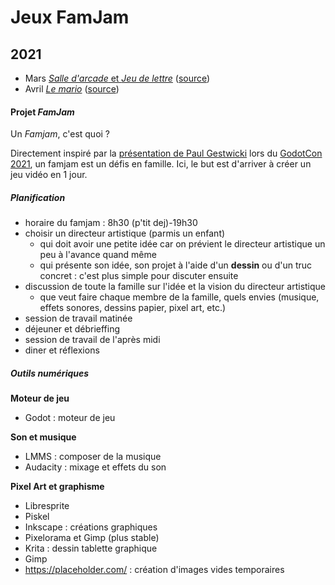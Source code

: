 # Jeux FamJam 

## 2021

* Mars [*Salle d'arcade* et *Jeu de lettre*]() ([source](https://github.com/les2AB/Famjam-Mars2021))
* Avril [*Le mario*](https://les2ab.github.io/Famjam-Avril2021) ([source](https://github.com/les2AB/Famjam-Avril2021))


#### Projet *FamJam*

Un *Famjam*, c'est quoi ?

Directement inspiré par la [présentation de Paul Gestwicki](https://www.youtube.com/watch?v=Nt825GaG04Y) lors du [GodotCon 2021](https://godotengine.org/article/online-godotcon-2021-schedule), un famjam est un défis en famille. Ici, le but est d'arriver à créer un jeu vidéo en 1 jour.



##### Planification

* horaire du famjam : 8h30 (p'tit dej)-19h30
* choisir un directeur artistique (parmis un enfant) 
    * qui doit avoir une petite idée car on prévient le directeur artistique un peu à l'avance quand même
    * qui présente son idée, son projet à l'aide d'un **dessin** ou d'un truc concret : c'est plus simple pour discuter ensuite
* discussion de toute la famille sur l'idée et la vision du directeur artistique
    * que veut faire chaque membre de la famille, quels envies (musique, effets sonores, dessins papier, pixel art, etc.)
* session de travail matinée
* déjeuner et débrieffing
* session de travail de l'après midi
* diner et réflexions
    


##### Outils numériques

**Moteur de jeu**

* Godot : moteur de jeu


**Son et musique**

* LMMS : composer de la musique
* Audacity : mixage et effets du son


**Pixel Art et graphisme**

* Libresprite
* Piskel
* Inkscape : créations graphiques
* Pixelorama et Gimp (plus stable)
* Krita : dessin tablette graphique
* Gimp
* https://placeholder.com/ : création d'images vides temporaires

